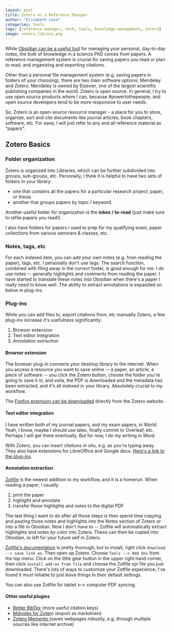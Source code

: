 ```yaml
---
layout: post
title: Zotero as a Reference Manager
author: "Elizabeth Case"
categories: tools
tags: [reference-manager, tech, tools, knowledge-management, zotero]
image: zotero_library.png
---
```


While [Obsidian can be a useful tool](https://elizabethcase.github.io/tools/ObsidianForPhDs.html) for managing your personal, day-to-day notes, the bulk of knowledge in a science PhD comes from papers. A reference management system is crucial for saving papers you read or plan to read, and organizing and exporting citations.

Other than a personal file management system (e.g. saving papers in folders of your choosing), there are two main software options: Mendeley and Zotero. Mendeley is owned by Elsevier, one of the largest scientific publishing companies in the world. Zotero is open source. In general, I try to use open source products where I can, because #powertothepeople, and open source developers tend to be more responsive to user needs.

So, Zotero is an open-source resource manager - a place for you to store, organize, sort and cite documents like journal articles, book chapters, software, etc. For ease, I will just refer to any and all reference material as "papers".

## Zotero Basics

### Folder organization

Zotero is organized into Libraries, which can be further subdivided into groups, sub-groups, etc. Personally, I think it is helpful to have two sets of folders in your library: 

- one that contains all the papers for a particular research project, paper, or thesis
- another that groups papers by topic / keyword.

Another useful folder for organization is the **inbox / to-read** (just make sure to refile papers you read!).

I also have folders for papers I used to prep for my qualifying exam, paper collections from various seminars & classes, etc. 

### Notes, tags, etc

For each indexed item, you can add your own notes (e.g. from reading the paper), tags, etc. I personally don't use tags. The search function, combined with filing away in the correct folder, is good enough for me. I *do* use notes -- generally highlights and comments from reading the paper. I have started to translate these notes into Obsidian when there's a paper I really need to know well. The ability to extract annotations is expanded on below in plug-ins.

### Plug-ins 

While you can add files to, export citations from, etc manually  Zotero, a few plug-ins increase it's usefulness significantly:

1. Browser extension
2. Text editor integration
3. Annotation extraction 

#### Browser extension

The browser plug-in connects your desktop library to the internet. When you access a resource you want to save online -- a paper, an article, a piece of software -- you click the Zotero button, choose the folder you're going to save it in, and voila, the PDF is downloaded and the metadata has been extracted, and it's all indexed in your library. Absolutely crucial to my workflow.

The [Firefox extension can be downloaded](https://www.zotero.org/download/) directly from the Zotero website. 

#### Text editor integration
I have written both of my journal papers, and my exam papers, in World. Yeah, I know, maybe I should use latex, finally commit to Overleaf, etc. Perhaps I will get there eventually. But for now, I do my writing in Word.

With Zotero, you can insert citations *in situ*, e.g. as you're typing away. They also have extensions for LibreOffice and Google docs. [Here's a link to the plug-ins](https://www.zotero.org/support/word_processor_integration).

#### Annotation extraction

[Zotfile](http://zotfile.com/#extract-pdf-annotations) is the newest addition to my workflow, and it is a homerun. When reading a paper, I usually
1. print the paper
2. highlgiht and annotate
3. transfer those highlights and notes to the digital PDF

The last thing I want to do after all those steps is then spend time copying and pasting those notes and highlights into the Notes section of Zotero or into a file in Obsidian. Now I don't have to -- Zotfile will automatically extract highliights and notes *by color* into Zotero. These can then be copied into Obsidian, or left for your future self in Zotero. 

[Zotfile's documentation](http://zotfile.com/#extract-pdf-annotations) is pretty thorough, but to install, right click `download --> save link as`. Then open up Zotero. Choose  `Tools --> Add Ons` from the top menu. Click on the little gear button in the upper right hand corner, then click `install add-on from file` and choose the Zotfile xpi file you just downloaded. There's lots of ways to customize your Zotfile experience; I've found it most reliable to just leave things in their default settings.

You can also use Zotfile for tablet <--> computer PDF syncing.

#### Other useful plugins

- [Better BibTex](https://retorque.re/zotero-better-bibtex/) (more useful citation keys)
- [Mdnotes for Zoter](https://github.com/argenos/zotero-mdnotes)o (export as markdown)
- [Zotero Memento ](https://github.com/leonkt/zotero-memento/releases/tag/v1.0.1)(saves webpages robustly, e.g. through multiple sources like internet archive)